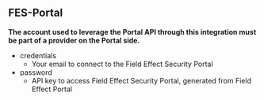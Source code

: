 ## FES-Portal

**The account used to leverage the Portal API through this integration must be part of a provider on the Portal side.**

- credentials
   - Your email to connect to the Field Effect Security Portal
- password
   - API key to access Field Effect Security Portal, generated from Field Effect Portal